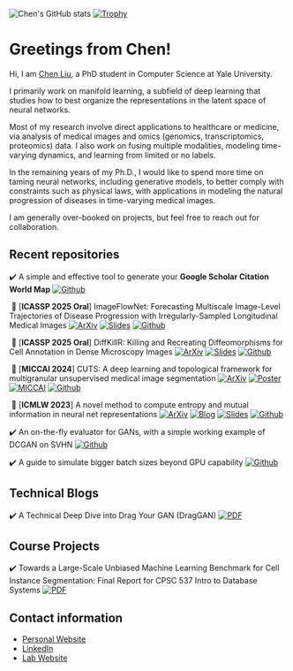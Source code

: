 <!--
**ChenLiu-1996/ChenLiu-1996** is a ✨ _special_ ✨ repository because its `README.md` (this file) appears on your GitHub profile.
-->

![Chen's GitHub stats](https://github-readme-stats.vercel.app/api?username=ChenLiu-1996&show_icons=true&theme=gruvbox)
[![Trophy](https://github-profile-trophy.vercel.app/?username=chenliu-1996&theme=onedark)](https://github.com/ryo-ma/github-profile-trophy)

# Greetings from Chen!

Hi, I am [Chen Liu](https://chenliu-1996.github.io/), a PhD student in Computer Science at Yale University.

I primarily work on manifold learning, a subfield of deep learning that studies how to best organize the representations in the latent space of neural networks.
                                    
Most of my research involve direct applications to healthcare or medicine, via analysis of medical images and omics (genomics, transcriptomics, proteomics) data. I also work on fusing multiple modalities, modeling time-varying dynamics, and learning from limited or no labels.

In the remaining years of my Ph.D., I would like to spend more time on taming neural networks, including generative models, to better comply with constraints such as physical laws, with applications in modeling the natural progression of diseases in time-varying medical images.

I am generally over-booked on projects, but feel free to reach out for collaboration.

## Recent repositories
:heavy_check_mark: A simple and effective tool to generate your **Google Scholar Citation World Map** [![Github](https://img.shields.io/github/stars/ChenLiu-1996/CitationMap.svg?style=social&label=Stars)](https://github.com/ChenLiu-1996/CitationMap/)

&nbsp;🎉  [**ICASSP 2025 Oral**] ImageFlowNet: Forecasting Multiscale Image-Level Trajectories of Disease Progression with Irregularly-Sampled Longitudinal Medical Images [![ArXiv](https://img.shields.io/badge/ArXiv-ImageFlowNet-firebrick)](https://arxiv.org/abs/2406.14794) [![Slides](https://img.shields.io/badge/Slides-orange)](https://chenliu-1996.github.io/slides/ImageFlowNet_slides.pdf) [![Github](https://img.shields.io/github/stars/ChenLiu-1996/ImageFlowNet.svg?style=social&label=Stars)](https://github.com/ChenLiu-1996/ImageFlowNet/)

&nbsp;🎉  [**ICASSP 2025 Oral**] DiffKillR: Killing and Recreating Diffeomorphisms for Cell Annotation in Dense Microscopy Images [![ArXiv](https://img.shields.io/badge/ArXiv-DiffKillR-firebrick)](https://arxiv.org/abs/2410.03058) [![Slides](https://img.shields.io/badge/Slides-orange)](https://chenliu-1996.github.io/slides/DiffKillR_slides.pdf) [![Github](https://img.shields.io/github/stars/ChenLiu-1996/DiffKillR.svg?style=social&label=Stars)](https://github.com/ChenLiu-1996/DiffKillR/)

&nbsp;🎉  [**MICCAI 2024**] CUTS: A deep learning and topological framework for multigranular unsupervised medical image segmentation [![ArXiv](https://img.shields.io/badge/ArXiv-CUTS-firebrick)](https://arxiv.org/abs/2209.11359) [![Poster](https://img.shields.io/badge/Poster-mint)](https://chenliu-1996.github.io/posters/CUTS_MICCAI2024_poster.pdf) [![MICCAI](https://img.shields.io/badge/MICCAI-skyblue)](https://link.springer.com/chapter/10.1007/978-3-031-72111-3_15) [![Github](https://img.shields.io/github/stars/ChenLiu-1996/CUTS.svg?style=social&label=Stars)](https://github.com/ChenLiu-1996/CUTS/)

&nbsp;🎉  [**ICMLW 2023**] A novel method to compute entropy and mutual information in neural net representations [![ArXiv](https://img.shields.io/badge/ArXiv-DSE-firebrick)](https://arxiv.org/abs/2312.04823) [![Blog](https://img.shields.io/badge/Blog-firebrick)](https://chenliu-1996.github.io/blogs/Explain_DSE_DSMI/main.pdf) [![Slides](https://img.shields.io/badge/Slides-orange)](https://chenliu-1996.github.io/slides/DSE_slides.pdf) [![Github](https://img.shields.io/github/stars/ChenLiu-1996/DiffusionSpectralEntropy.svg?style=social&label=Stars)](https://github.com/ChenLiu-1996/DiffusionSpectralEntropy/)

:heavy_check_mark: An on-the-fly evaluator for GANs, with a simple working example of DCGAN on SVHN [![Github](https://img.shields.io/github/stars/ChenLiu-1996/GAN-evaluator.svg?style=social&label=Stars)](https://github.com/ChenLiu-1996/GAN-evaluator/)

:heavy_check_mark: A guide to simulate bigger batch sizes beyond GPU capability [![Github](https://img.shields.io/github/stars/ChenLiu-1996/SimulateBiggerBatchSize.svg?style=social&label=Stars)](https://github.com/ChenLiu-1996/SimulateBiggerBatchSize/)

## Technical Blogs

:heavy_check_mark: A Technical Deep Dive into Drag Your GAN (DragGAN) [![PDF](https://img.shields.io/badge/PDF-silver)](https://chenliu-1996.github.io/blogs/ExplainDragGAN/main.pdf)

## Course Projects

:heavy_check_mark: Towards a Large-Scale Unbiased Machine Learning Benchmark for Cell Instance Segmentation: Final Report for CPSC 537 Intro to Database Systems [![PDF](https://img.shields.io/badge/PDF-silver)](https://chenliu-1996.github.io/projects/CellSegBenchmark/main.pdf)

## Contact information
- [Personal Website](https://chenliu-1996.github.io/)
- [LinkedIn](https://www.linkedin.com/in/chenliu1996/)
- [Lab Website](https://krishnaswamylab.org/members)

